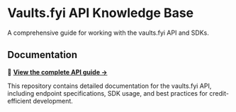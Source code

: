 # Vaults.fyi API Knowledge Base

A comprehensive guide for working with the vaults.fyi API and SDKs.

## Documentation

📖 **[View the complete API guide →](claude.md)**

This repository contains detailed documentation for the vaults.fyi API, including endpoint specifications, SDK usage, and best practices for credit-efficient development.